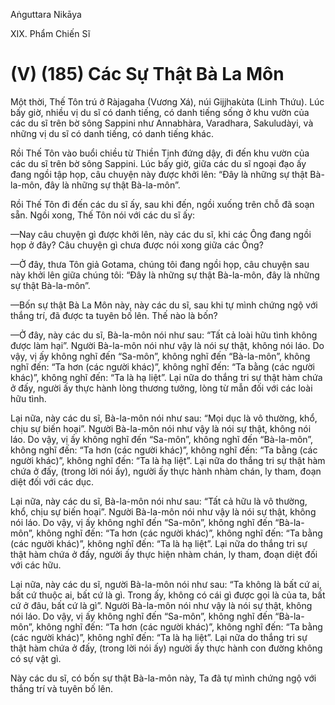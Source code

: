 Aṅguttara Nikāya

XIX. Phẩm Chiến Sĩ

# (V) (185) Các Sự Thật Bà La Môn

Một thời, Thế Tôn trú ở Ràjagaha (Vương Xá), núi Gijjhakùta (Linh Thứu). Lúc bấy giờ, nhiều vị du sĩ có danh tiếng, có danh tiếng sống ở khu vườn của các du sĩ trên bờ sông Sappini như Annabhàra, Varadhara, Sakuludàyi, và những vị du sĩ có danh tiếng, có danh tiếng khác.

Rồi Thế Tôn vào buổi chiều từ Thiền Tịnh đứng dậy, đi đến khu vườn của các du sĩ trên bờ sông Sappini. Lúc bấy giờ, giữa các du sĩ ngoại đạo ấy đang ngồi tập họp, câu chuyện này được khởi lên: “Ðây là những sự thật Bà-la-môn, đây là những sự thật Bà-la-môn”.

Rồi Thế Tôn đi đến các du sĩ ấy, sau khi đến, ngồi xuống trên chỗ đã soạn sẵn. Ngồi xong, Thế Tôn nói với các du sĩ ấy:

—Nay câu chuyện gì được khởi lên, này các du sĩ, khi các Ông đang ngồi họp ở đây? Câu chuyện gì chưa được nói xong giữa các Ông?

—Ở đây, thưa Tôn giả Gotama, chúng tôi đang ngồi họp, câu chuyện sau này khởi lên giữa chúng tôi: “Ðây là những sự thật Bà-la-môn, đây là những sự thật Bà-la-môn”.

—Bốn sự thật Bà La Môn này, này các du sĩ, sau khi tự mình chứng ngộ với thắng trí, đã được ta tuyên bố lên. Thế nào là bốn?

—Ở đây, này các du sĩ, Bà-la-môn nói như sau: “Tất cả loài hữu tình không được làm hại”. Người Bà-la-môn nói như vậy là nói sự thật, không nói láo. Do vậy, vị ấy không nghĩ đến “Sa-môn”, không nghĩ đến “Bà-la-môn”, không nghĩ đến: “Ta hơn (các người khác)”, không nghĩ đến: “Ta bằng (các người khác)”, không nghĩ đến: “Ta là hạ liệt”. Lại nữa do thắng tri sự thật hàm chứa ở đấy, người ấy thực hành lòng thương tưởng, lòng từ mẫn đối với các loài hữu tình.

Lại nữa, này các du sĩ, Bà-la-môn nói như sau: “Mọi dục là vô thường, khổ, chịu sự biến hoại”. Người Bà-la-môn nói như vậy là nói sự thật, không nói láo. Do vậy, vị ấy không nghĩ đến “Sa-môn”, không nghĩ đến “Bà-la-môn”, không nghĩ đến: “Ta hơn (các người khác)”, không nghĩ đến: “Ta bằng (các người khác)”, không nghĩ đến: “Ta là hạ liệt”. Lại nữa do thắng tri sự thật hàm chứa ở đấy, (trong lời nói ấy), người ấy thực hành nhàm chán, ly tham, đoạn diệt đối với các dục.

Lại nữa, này các du sĩ, Bà-la-môn nói như sau: “Tất cả hữu là vô thường, khổ, chịu sự biến hoại”. Người Bà-la-môn nói như vậy là nói sự thật, không nói láo. Do vậy, vị ấy không nghĩ đến “Sa-môn”, không nghĩ đến “Bà-la-môn”, không nghĩ đến: “Ta hơn (các người khác)”, không nghĩ đến: “Ta bằng (các người khác)”, không nghĩ đến: “Ta là hạ liệt”. Lại nữa do thắng tri sự thật hàm chứa ở đấy, người ấy thực hiện nhàm chán, ly tham, đoạn diệt đối với các hữu.

Lại nữa, này các du sĩ, người Bà-la-môn nói như sau: “Ta không là bất cứ ai, bất cứ thuộc ai, bất cứ là gì. Trong ấy, không có cái gì được gọi là của ta, bất cứ ở đâu, bất cứ là gì”. Người Bà-la-môn nói như vậy là nói sự thật, không nói láo. Do vậy, vị ấy không nghĩ đến “Sa-môn”, không nghĩ đến “Bà-la-môn”, không nghĩ đến: “Ta hơn (các người khác)”, không nghĩ đến: “Ta bằng (các người khác)”, không nghĩ đến: “Ta là hạ liệt”. Lại nữa do thắng tri sự thật hàm chứa ở đấy, (trong lời nói ấy) người ấy thực hành con đường không có sự vật gì.

Này các du sĩ, có bốn sự thật Bà-la-môn này, Ta đã tự mình chứng ngộ với thắng trí và tuyên bố lên.

